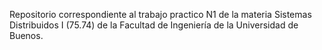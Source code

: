 Repositorio correspondiente al trabajo practico N1 de la materia Sistemas Distribuidos I (75.74) de la Facultad de Ingeniería de la Universidad de Buenos.
